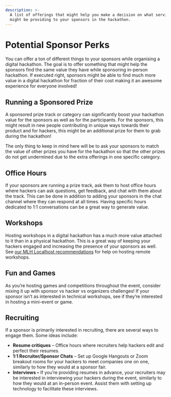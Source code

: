 ```yaml
---
description: >-
  A list of offerings that might help you make a decision on what services you
  might be providing to your sponsors in the hackathon.
---
```


# Potential Sponsor Perks

You can offer a ton of different things to your sponsors while organising a digital hackathon. The goal is to offer something that might help the sponsors find the same value they have while sponsoring in-person hackathon. If executed right, sponsors might be able to find much more value in a digital hackathon for fraction of their cost making it an awesome experience for everyone involved!

## Running a Sponsored Prize

A sponsored prize track or category can significantly boost your hackathon value for the sponsors as well as for the participants. For the sponsors, this might result in new people contributing in unique ways towards their product and for hackers, this might be an additional prize for them to grab during the hackathon!

The only thing to keep in mind here will be to ask your sponsors to match the value of other prizes you have for the hackathon so that the other prizes do not get undermined due to the extra offerings in one specific category.

## **Office Hours**

If your sponsors are running a prize track, ask them to host office hours where hackers can ask questions, get feedback, and chat with them about the track. This can be done in addition to adding your sponsors in the chat channel where they can respond at all times. Having specific hours dedicated to 1:1 conversations can be a great way to generate value.

## **Workshops**

Hosting workshops in a digital hackathon has a much more value attached to it than in a physical hackathon. This is a great way of keeping your hackers engaged and increasing the presence of your sponsors as well. See [our MLH Localhost recommendations](https://news.mlh.io/bringing-your-mlh-localhost-workshop-online-03-16-2020\(opens%20in%20a%20new%20tab\)) for help on hosting remote workshops.

## **Fun and Games**

As you’re hosting games and competitions throughout the event, consider mixing it up with sponsor vs hacker vs organizers challenges! If your sponsor isn’t as interested in technical workshops, see if they’re interested in hosting a mini-event or game.

## **Recruiting**

If a sponsor is primarily interested in recruiting, there are several ways to engage them. Some ideas include:

* **Resume critiques** – Office hours where recruiters help hackers edit and perfect their resumes.&#x20;
* **1:1 Recruiter/Sponsor Chats** – Set up Google Hangouts or Zoom breakout rooms for your hackers to meet companies one on one, similarly to how they would at a sponsor fair.&#x20;
* **Interviews –** If you’re providing resumes in advance, your recruiters may be interested in interviewing your hackers during the event, similarly to how they would at an in-person event. Assist them with setting up technology to facilitate these interviews.&#x20;
